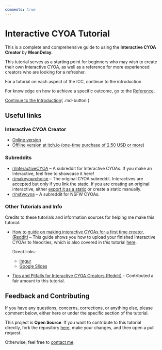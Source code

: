 ```yaml
---
comments: true
---
```


# Interactive CYOA Tutorial
This is a complete and comprehensive guide to using the
**Interactive CYOA Creator** by **MeanDelay**.

This tutorial serves as a starting point for beginners who may wish to create
their own Interactive CYOA, as well as a reference for more experienced
creators who are looking for a refresher.

For a tutorial on each aspect of the ICC, continue to the introduction.

For knowledge on how to achieve a specific outcome, go to the
[Reference](./reference/).

[Continue to the Introduction]{ .md-button }

## Useful links

### Interactive CYOA Creator
* [Online version](https://intcyoacreator.onrender.com/)
* [Offline version at itch.io (one-time purchase of 2.50 USD or more)][3]

### Subreddits
* [r/InteractiveCYOA](https://www.reddit.com/r/InteractiveCYOA/) – A subreddit
for Interactive CYOAs. If you make an Interactive, feel free to showcase it
here!
* [r/makeyourchoice](https://www.reddit.com/r/makeyourchoice/) – The original
CYOA subreddit. Interactives are accepted but only if you link the static.
If you are creating an original interactive, either [export it as a static] or
create a static manually.
* [r/nsfwcyoa](https://www.reddit.com/r/nsfwcyoa) – A subreddit for NSFW CYOAs.

### Other Tutorials and Info
Credits to these tutorials and information sources for helping me make this
tutorial.

* [How to guide on making interactive CYOAs for a first time creator. (Reddit)]
– This guide shows you how to upload your finished Interactive CYOAs to
Neocities, which is also covered in *this* tutorial
[here](./publishing/#uploading-your-project).

    Direct links:
    
    * [Imgur](https://imgur.com/a/QV36Ix8)
    * [Google Slides][1]
    
* [Tips and Pitfalls for Interactive CYOA Creators (Reddit)] – Contributed
a fair amount to this tutorial.

## Feedback and Contributing
If you have any questions, concerns, corrections, or anything else, please
comment below, either here or under the specific section of the tutorial.

This project is **Open Source**. If you want to contribute to this tutorial
directly, fork the repository
[here](https://github.com/upasadena/interactive-cyoa-tutorial/fork), make your
changes, and then open a pull request.

Otherwise, feel free to [contact me][5].

[1]: https://docs.google.com/presentation/d/18wSgIooZxM_uA3I90KmZICl9guaQMeVIuqCpV-UffJA/edit
[3]: https://meandelay.itch.io/interactive-cyoa-creator
[5]: https://upasadena.github.io/#social-media-and-contact

[Continue to the Introduction]: ./introduction/
[How to guide on making interactive CYOAs for a first time creator. (Reddit)]: https://www.reddit.com/r/InteractiveCYOA/comments/nxrlvm/how_to_guide_on_making_interactive_cyoas_for_a/
[Tips and Pitfalls for Interactive CYOA Creators (Reddit)]: https://www.reddit.com/r/InteractiveCYOA/comments/wrf0hl/tips_and_pitfalls_for_interactive_cyoa_creators/
[export it as a static]: ./publishing/static/